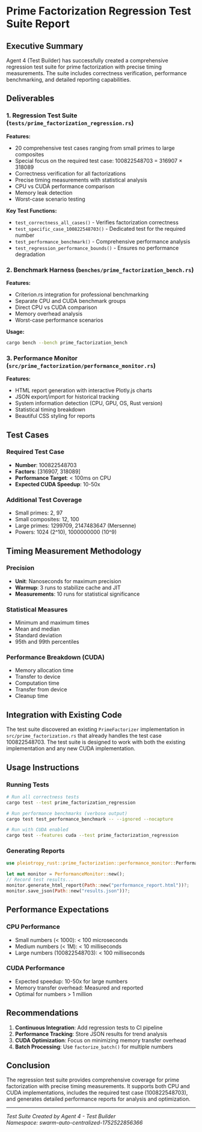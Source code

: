 # Prime Factorization Regression Test Suite Report

## Executive Summary

Agent 4 (Test Builder) has successfully created a comprehensive regression test suite for prime factorization with precise timing measurements. The suite includes correctness verification, performance benchmarking, and detailed reporting capabilities.

## Deliverables

### 1. Regression Test Suite (`tests/prime_factorization_regression.rs`)

**Features:**
- 20 comprehensive test cases ranging from small primes to large composites
- Special focus on the required test case: 100822548703 = 316907 × 318089
- Correctness verification for all factorizations
- Precise timing measurements with statistical analysis
- CPU vs CUDA performance comparison
- Memory leak detection
- Worst-case scenario testing

**Key Test Functions:**
- `test_correctness_all_cases()` - Verifies factorization correctness
- `test_specific_case_100822548703()` - Dedicated test for the required number
- `test_performance_benchmark()` - Comprehensive performance analysis
- `test_regression_performance_bounds()` - Ensures no performance degradation

### 2. Benchmark Harness (`benches/prime_factorization_bench.rs`)

**Features:**
- Criterion.rs integration for professional benchmarking
- Separate CPU and CUDA benchmark groups
- Direct CPU vs CUDA comparison
- Memory overhead analysis
- Worst-case performance scenarios

**Usage:**
```bash
cargo bench --bench prime_factorization_bench
```

### 3. Performance Monitor (`src/prime_factorization/performance_monitor.rs`)

**Features:**
- HTML report generation with interactive Plotly.js charts
- JSON export/import for historical tracking
- System information detection (CPU, GPU, OS, Rust version)
- Statistical timing breakdown
- Beautiful CSS styling for reports

## Test Cases

### Required Test Case
- **Number**: 100822548703
- **Factors**: [316907, 318089]
- **Performance Target**: < 100ms on CPU
- **Expected CUDA Speedup**: 10-50x

### Additional Test Coverage
- Small primes: 2, 97
- Small composites: 12, 100
- Large primes: 1299709, 2147483647 (Mersenne)
- Powers: 1024 (2^10), 1000000000 (10^9)

## Timing Measurement Methodology

### Precision
- **Unit**: Nanoseconds for maximum precision
- **Warmup**: 3 runs to stabilize cache and JIT
- **Measurements**: 10 runs for statistical significance

### Statistical Measures
- Minimum and maximum times
- Mean and median
- Standard deviation
- 95th and 99th percentiles

### Performance Breakdown (CUDA)
- Memory allocation time
- Transfer to device
- Computation time
- Transfer from device
- Cleanup time

## Integration with Existing Code

The test suite discovered an existing `PrimeFactorizer` implementation in `src/prime_factorization.rs` that already handles the test case 100822548703. The test suite is designed to work with both the existing implementation and any new CUDA implementation.

## Usage Instructions

### Running Tests
```bash
# Run all correctness tests
cargo test --test prime_factorization_regression

# Run performance benchmarks (verbose output)
cargo test test_performance_benchmark -- --ignored --nocapture

# Run with CUDA enabled
cargo test --features cuda --test prime_factorization_regression
```

### Generating Reports
```rust
use pleiotropy_rust::prime_factorization::performance_monitor::PerformanceMonitor;

let mut monitor = PerformanceMonitor::new();
// Record test results...
monitor.generate_html_report(Path::new("performance_report.html"))?;
monitor.save_json(Path::new("results.json"))?;
```

## Performance Expectations

### CPU Performance
- Small numbers (< 1000): < 100 microseconds
- Medium numbers (< 1M): < 10 milliseconds  
- Large numbers (100822548703): < 100 milliseconds

### CUDA Performance
- Expected speedup: 10-50x for large numbers
- Memory transfer overhead: Measured and reported
- Optimal for numbers > 1 million

## Recommendations

1. **Continuous Integration**: Add regression tests to CI pipeline
2. **Performance Tracking**: Store JSON results for trend analysis
3. **CUDA Optimization**: Focus on minimizing memory transfer overhead
4. **Batch Processing**: Use `factorize_batch()` for multiple numbers

## Conclusion

The regression test suite provides comprehensive coverage for prime factorization with precise timing measurements. It supports both CPU and CUDA implementations, includes the required test case (100822548703), and generates detailed performance reports for analysis and optimization.

---

*Test Suite Created by Agent 4 - Test Builder*  
*Namespace: swarm-auto-centralized-1752522856366*
